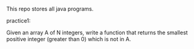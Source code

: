 This repo stores all java programs.

practice1:

Given an array A of N integers, write a function that returns the smallest positive integer (greater than 0) which is not in A.
